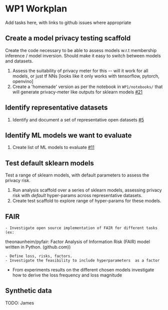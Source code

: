 # WP1 Workplan

Add tasks here, with links to github issues where appropriate

## Create a model privacy testing scaffold

Create the code necessary to be able to assess models w.r.t membership inference / model inversion. Should make it easy to switch between models and datasets.

1. Assess the suitability of privacy meter for this -- will it work for all models, or just tf NNs [looks like it only works with tensorflow, pytorch, openvino]
1. Create a 'homemade' version as per the notebook in `WP1/notebooks/` that will generate privacy-meter like outputs for sklearn models [#21](https://github.com/jim-smith/GRAIMatter/issues/21)

## Identify representative datasets

1. Identify and document a set of representative open datasets [#5](https://github.com/jim-smith/GRAIMatter/issues/5)

## Identify ML models we want to evaluate

1. Create list of ML models to evaluate [#11](https://github.com/jim-smith/GRAIMatter/issues/11)

## Test default sklearn models

Test a range of sklearn models, with default parameters to assess the privacy risk.

1. Run analysis scaffold over a series of sklearn models, assessing privacy risk with _default_ hyper-params across representative datasets.
1. Create test scaffold to explore range of hyper-params for these models.

## FAIR


	- Investigate open source implementation of FAIR for different tasks (ex: 
theonaunheim/pyfair: Factor Analysis of Information Risk (FAIR) model written in Python. (github.com))

	- Define loss, risks, factors.
	- Investigate the feasibility to include hyperparameters  as a factor
  - From experiments  results on the different chosen models investigate how to derive the loss frequency and loss magnitude


## Synthetic data

TODO: James
